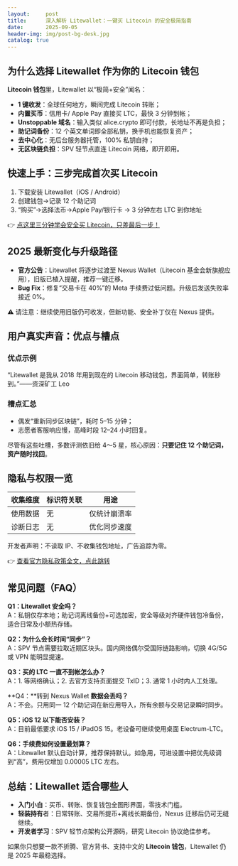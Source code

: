 ```yaml
---
layout:     post
title:      深入解析 Litewallet：一键买 Litecoin 的安全极简指南
date:       2025-09-05
header-img: img/post-bg-desk.jpg
catalog: true
---
```


## 为什么选择 Litewallet 作为你的 Litecoin 钱包

**Litecoin 钱包**里，Litewallet 以“极简+安全”闻名：  
- **1 键收发**：全球任何地方，瞬间完成 Litecoin 转账；  
- **内置买币**：信用卡/ Apple Pay 直接买 LTC，最快 3 分钟到帐；  
- **Unstoppable 域名**：输入类似 alice.crypto 即可付款，长地址不再是负担；  
- **助记词备份**：12 个英文单词即全部私钥，换手机也能恢复资产；  
- **去中心化**：无后台服务器托管，100% 私钥自持；  
- **无区块链负担**：SPV 轻节点直连 Litecoin 网络，即开即用。

## 快速上手：三步完成首次买 Litecoin

1. 下载安装 Litewallet（iOS / Android）  
2. 创建钱包→记录 12 个助记词  
3. “购买”→选择法币→Apple Pay/银行卡 → 3 分钟左右 LTC 到你地址

👉 [点这里三分钟学会安全买 Litecoin，只差最后一步！](https://okxdog.com/)

## 2025 最新变化与升级路径

- **官方公告**：Litewallet 将逐步过渡至 Nexus Wallet（Litecoin 基金会新旗舰应用），旧版已植入提醒，推荐一键迁移。  
- **Bug Fix**：修复“交易卡在 40%”的 Meta 手续费过低问题。升级后发送失败率接近 0%。

⚠️ 请注意：继续使用旧版仍可收发，但新功能、安全补丁仅在 Nexus 提供。

## 用户真实声音：优点与槽点

### 优点示例  
“Litewallet 是我从 2018 年用到现在的 Litecoin 移动钱包，界面简单，转账秒到。”——资深矿工 Leo

### 槽点汇总  
- 偶发“重新同步区块链”，耗时 5–15 分钟；  
- 志愿者客服响应慢，高峰时段 12–24 小时回复。

尽管有这些吐槽，多数评测依旧给 4～5 星，核心原因：**只要记住 12 个助记词，资产随时找回**。

## 隐私与权限一览

| 收集维度 | 标识符关联 | 用途 |
|----------|------------|------|
| 使用数据 | 无         | 仅统计崩溃率 |
| 诊断日志 | 无         | 优化同步速度 |

开发者声明：不读取 IP、不收集钱包地址，广告追踪为零。

👉 [查看官方隐私政策全文，点此跳转](https://okxdog.com/)

## 常见问题（FAQ）

**Q1：Litewallet 安全吗？**  
A：私钥仅存本地；助记词离线备份+可选加密，安全等级对齐硬件钱包冷备份，适合日常及小额热存储。

**Q2：为什么会长时间“同步”？**  
A：SPV 节点需要拉取近期区块头。国内网络偶尔受国际链路影响，切换 4G/5G 或 VPN 能明显提速。

**Q3：买的 LTC 一直不到帐怎么办？**  
A：1. 等网络确认；2. 去官方支持页面提交 TxID；3. 通常 1 小时内人工处理。

**Q4：**转到 Nexus Wallet **数据会丢吗？**  
A：不会。只用同一 12 个助记词在新应用导入，所有余额与交易记录瞬时同步。

**Q5：iOS 12 以下能否安装？**  
A：目前最低要求 iOS 15 / iPadOS 15。老设备可继续使用桌面 Electrum-LTC。

**Q6：手续费如何设置最划算？**  
A：Litewallet 默认自动计算，推荐保持默认。如急用，可进设置中把优先级调到“高”，费用仅增加 0.00005 LTC 左右。

## 总结：Litewallet 适合哪些人

- **入门小白**：买币、转账、恢复钱包全图形界面，零技术门槛。  
- **轻装持有**者：日常转账、交易所提币+离线长期备份，Nexus 迁移后仍可无缝继续。  
- **开发者学习**：SPV 轻节点架构公开源码，研究 Litecoin 协议绝佳参考。

如果你只想要一款不折腾、官方背书、支持中文的 **Litecoin 钱包**，Litewallet 仍是 2025 年最稳选择。